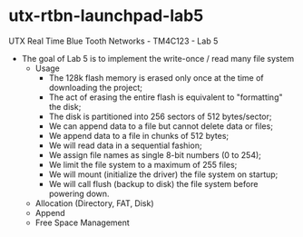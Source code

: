 # utx-rtbn-launchpad-lab5
UTX Real Time Blue Tooth Networks - TM4C123 - Lab 5

* The goal of Lab 5 is to implement the write-once / read many file system 
  * Usage
    * The 128k flash memory is erased only once at the time of downloading the project;
    * The act of erasing the entire flash is equivalent to "formatting" the disk;
    * The disk is partitioned into 256 sectors of 512 bytes/sector;
    * We can append data to a file but cannot delete data or files;
    * We append data to a file in chunks of 512 bytes;
    * We will read data in a sequential fashion;
    * We assign file names as single 8-bit numbers (0 to 254);
    * We limit the file system to a maximum of 255 files;
    * We will mount (initialize the driver) the file system on startup;
    * We will call flush (backup to disk) the file system before powering down.
  * Allocation (Directory, FAT, Disk)
  * Append
  * Free Space Management
